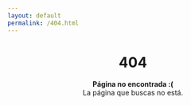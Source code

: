 ```yaml
---
layout: default
permalink: /404.html
---
```


<center>
  <h1>404</h1>

  <p>
    <strong>Página no encontrada :(</strong><br>
    La página que buscas no está.
  </p>
</center>
